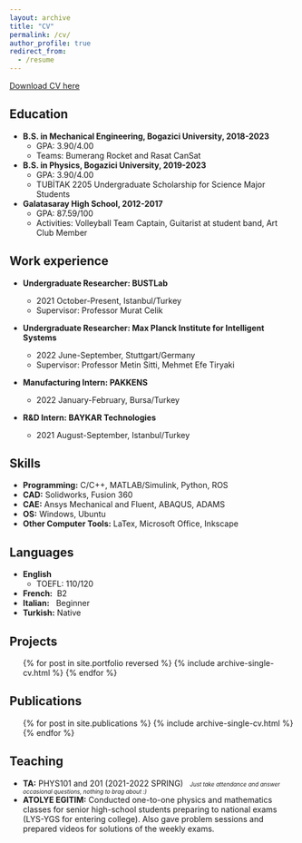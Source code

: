 ```yaml
---
layout: archive
title: "CV"
permalink: /cv/
author_profile: true
redirect_from:
  - /resume
---
```

[Download CV here](http://YigitElma.github.io/files/CV_Yigit_Gunsur_Elmacioglu_19_09_2022_academic.pdf)
<!-- {% include base_path %} -->
## Education
* **B.S. in Mechanical Engineering, Bogazici University, 2018-2023**
  * GPA: 3.90/4.00
  * Teams: Bumerang Rocket and Rasat CanSat
* **B.S. in Physics, Bogazici University, 2019-2023**
  * GPA: 3.90/4.00  
  * TUBİTAK 2205 Undergraduate Scholarship for Science Major Students
* **Galatasaray High School, 2012-2017**
  * GPA: 87.59/100  
  * Activities: Volleyball Team Captain, Guitarist at student band, Art Club Member


## Work experience
* **Undergraduate Researcher: BUSTLab**
  * 2021 October-Present,    Istanbul/Turkey
  * Supervisor: Professor Murat Celik

* **Undergraduate Researcher: Max Planck Institute for Intelligent Systems**
  * 2022 June-September,     Stuttgart/Germany
  * Supervisor: Professor Metin Sitti, Mehmet Efe Tiryaki

* **Manufacturing Intern: PAKKENS**
  * 2022 January-February,   Bursa/Turkey

* **R&D Intern: BAYKAR Technologies**
  * 2021 August-September,   Istanbul/Turkey

## Skills
* **Programming:** C/C++, MATLAB/Simulink, Python, ROS
* **CAD:** Solidworks, Fusion 360
* **CAE:** Ansys Mechanical and Fluent, ABAQUS, ADAMS
* **OS:** Windows, Ubuntu
* **Other Computer Tools:** LaTex, Microsoft Office, Inkscape  

## Languages
* **English**
  * TOEFL:  110/120
* **French:** &nbsp;B2
* **Italian:** &nbsp; Beginner
* **Turkish:**  Native

## Projects
<ul>{% for post in site.portfolio reversed %}
  {% include archive-single-cv.html %}
{% endfor %}</ul>

## Publications
  <ul>{% for post in site.publications %}
    {% include archive-single-cv.html %}
  {% endfor %}</ul>

## Teaching
* **TA:** PHYS101 and 201 (2021-2022 SPRING) &nbsp; <font size="0.8">_Just take attendance and answer occasional questions, nothing to brag about :)_</font>
* **ATOLYE EGITIM:** Conducted one-to-one physics and mathematics classes for senior high-school students preparing to national exams (LYS-YGS for entering college). Also gave problem sessions and prepared videos for solutions of the weekly exams.

<!-- ## Teaching
  <ul>{% for post in site.teaching %}
    {% include archive-single-cv.html %}
  {% endfor %}</ul> -->
